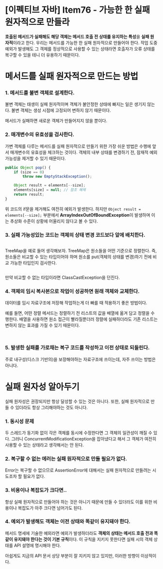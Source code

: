 # [이펙티브 자바] Item76 - 가능한 한 실패 원자적으로 만들라

**호출된 메서드가 실패해도 해당 객체는 메서드 호출 전 상태를 유지하는 특성**을 **실패 원자적**이라고 한다. 우리는 메서드를 가능한 한 실패 원자적으로 만들어야 한다. 작업 도중 예외가 발생해도 그 객체를 정상적으로 사용할 수 있는 상태라면 호출자가 오류 상태를 복구할 수 있을 테니 더 유용하기 때문이다.

# 메서드를 실패 원자적으로 만드는 방법

### 1. 메서드를 불변 객체로 설계한다.

불변 객체는 태생이 실패 원자적이며 객체가 불안정한 상태에 빠지는 일은 생기지 않는다. 불변 객체는 생성 시점에 고정되어 변하지 않기 때문이다. 

메서드가 실패하면 새로운 객체가 만들어지지 않을 뿐이다.

### 2. 매개변수의 유효성을 검사한다.

가변 객체를 다루는 메서드를 실패 원자적으로 만들기 위한 가장 쉬운 방법은 수행에 앞서 매개변수의 유효성을 체크하는 것이다. 객체의 내부 상태를 변경하기 전, 잠재적 예외 가능성을 제거할 수 있기 때문이다.

```jsx
public Object pop() {
    if (size == 0)
        throw new EmptyStackException();

    Object result = elements[--size];
    elements[size] = null; // 참조 해제
    return result;
}
```

위 코드의 if문을 제거해도 여전히 예외가 발생한다. 하지만 `Object result = elements[--size];` 부분에서 **ArrayIndexOutOfBoundException**이 발생하며 이는 추상화 수준이 상황에 어울리지 않다고 볼 수 있다.

### 3. 실패 가능성있는 코드는 객체의 상태 변경 코드보다 앞에 배치한다.

![]()

TreeMap을 예로 들어 생각해보자. TreeMap은 원소들을 어떤 기준으로 정렬한다. 즉, 원소들은 비교할 수 있는 타입이어야 하며 원소를 put(객체의 상태를 변경)하기 전에 비교 가능한 타입인지 검사한다. 

![]()

만약 비교할 수 없는 타입이라면 ClassCastException을 던진다.

### 4. 객체의 임시 복사본으로 작업이 성공하면 원래 객체와 교체한다.

데이터를 임시 자료구조에 저장해 작업하는게 더 빠를 때 적용하기 좋은 방법이다. 

예를 들면, 어떤 정렬 메서드는 정렬하기 전 리스트의 값을 배열에 옮겨 담고 정렬을 수행한다. 배열을 사용하면 원소 접근이 빨라질뿐더러 정렬에 실패하더라도 기존 리스트는 변하지 않는 효과를 가질 수 있기 때문이다.

![]()

![]()

### 5. 발생한 실패를 가로채는 복구 코드를 작성하고 이전 상태로 되돌린다.

주로 내구성(디스크 기반의)을 보장해야하는 자료구조에 쓰이는데, 자주 쓰이는 방법은 아니다. 

# 실패 원자성 알아두기

실패 원자성은 권장되지만 항상 달성할 수 있는 것은 아니다. 또한, 실패 원자적으로 만들 수 있더라도 항상 그리해야하는 것도 아니다.

### 1. 동시성 문제

두 스레드가 동기화 없이 각은 객체를 동시에 수정한다면 그 객체의 일관성이 깨질 수 있다. 그러니 ConcurrentModificationException을 잡아냈다고 해서 그 객체가 여전히 사용할 수 있는 상태라고 생각해서는 안 된다.

### 2. 복구할 수 없는 에러는 실패 원자적으로 만들 필요가 없다.

Error는 복구할 수 없으므로 AssertionError에 대해서는 실패 원자적으로 만들려는 시도조차 할 필요가 없다.

### 3. 비용이나 복잡도가 크다면..

항상 실패 원자적으로 만들어야 하는 것은 아니기 때문에 만들 수 있더라도 이를 위한 비용이나 복잡도가 아주 크다면 넘어가도 된다. 

### 4. 예외가 발생해도 객체는 이전 상태와 똑같이 유지돼야 한다.

메서드 명세에 기술한 예외라면 예외가 발생하더라도 **객체의 상태는 메서드 호출 전과 똑같이 유지돼야 한다는 것이 기본 규칙**이다. 이 규칙을 지키지 못한다면 실패 시의 객체 상태를 API 설명에 명시해야 한다. 

아쉽게도 지금의 API 문서 상당 부분이 잘 지키지 않고 있지만, 이러한 방향이 이상적이다.